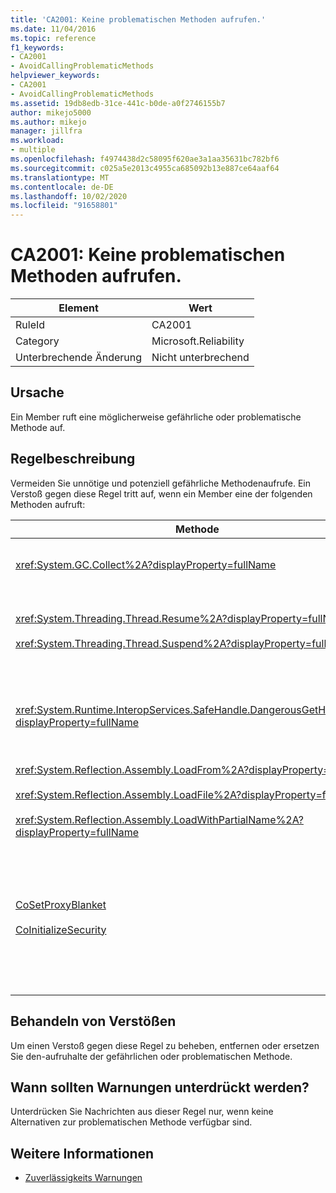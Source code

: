 ```yaml
---
title: 'CA2001: Keine problematischen Methoden aufrufen.'
ms.date: 11/04/2016
ms.topic: reference
f1_keywords:
- CA2001
- AvoidCallingProblematicMethods
helpviewer_keywords:
- CA2001
- AvoidCallingProblematicMethods
ms.assetid: 19db8edb-31ce-441c-b0de-a0f2746155b7
author: mikejo5000
ms.author: mikejo
manager: jillfra
ms.workload:
- multiple
ms.openlocfilehash: f4974438d2c58095f620ae3a1aa35631bc782bf6
ms.sourcegitcommit: c025a5e2013c4955ca685092b13e887ce64aaf64
ms.translationtype: MT
ms.contentlocale: de-DE
ms.lasthandoff: 10/02/2020
ms.locfileid: "91658801"
---
```

# <a name="ca2001-avoid-calling-problematic-methods"></a>CA2001: Keine problematischen Methoden aufrufen.

|Element|Wert|
|-|-|
|RuleId|CA2001|
|Category|Microsoft.Reliability|
|Unterbrechende Änderung|Nicht unterbrechend|

## <a name="cause"></a>Ursache

Ein Member ruft eine möglicherweise gefährliche oder problematische Methode auf.

## <a name="rule-description"></a>Regelbeschreibung

Vermeiden Sie unnötige und potenziell gefährliche Methodenaufrufe. Ein Verstoß gegen diese Regel tritt auf, wenn ein Member eine der folgenden Methoden aufruft:

|Methode|BESCHREIBUNG|
|------------|-----------------|
|<xref:System.GC.Collect%2A?displayProperty=fullName>|GC wird aufgerufen. Collect kann die Anwendungsleistung erheblich beeinträchtigen und ist nur selten erforderlich. Weitere Informationen finden Sie auf MSDN im Blogbeitrag [von Rico Mariani Performance tidbits](/archive/blogs/ricom/when-to-call-gc-collect) .|
|<xref:System.Threading.Thread.Resume%2A?displayProperty=fullName><br /><br /><xref:System.Threading.Thread.Suspend%2A?displayProperty=fullName>|"Thread. Suspend" und "Thread. Resume" wurden aufgrund des unvorhersehbaren Verhaltens als veraltet markiert.  Verwenden Sie andere Klassen im <xref:System.Threading> -Namespace, z <xref:System.Threading.Monitor> . b., <xref:System.Threading.Mutex> und <xref:System.Threading.Semaphore> , um Threads zu synchronisieren oder Ressourcen zu schützen.|
|<xref:System.Runtime.InteropServices.SafeHandle.DangerousGetHandle%2A?displayProperty=fullName>|Die `DangerousGetHandle` -Methode stellt ein Sicherheitsrisiko dar, da Sie ein ungültiges Handle zurückgeben kann. Weitere Informationen zur sicheren Verwendung der `DangerousGetHandle` Methode finden Sie unter den <xref:System.Runtime.InteropServices.SafeHandle.DangerousAddRef%2A> <xref:System.Runtime.InteropServices.SafeHandle.DangerousRelease%2A> Methoden und.|
|<xref:System.Reflection.Assembly.LoadFrom%2A?displayProperty=fullName><br /><br /><xref:System.Reflection.Assembly.LoadFile%2A?displayProperty=fullName><br /><br /><xref:System.Reflection.Assembly.LoadWithPartialName%2A?displayProperty=fullName>|Diese Methoden können Assemblys von unerwarteten Speicherorten laden. Informationen zum Beispiel finden Sie in den Blogbeiträgen zu den .NET CLR-Notizen von Suzanne Cook [LoadFile im Vergleich zu LoadFrom](/archive/blogs/suzcook/loadfile-vs-loadfrom) und [Auswählen eines Bindungs Kontexts](/archive/blogs/suzcook/choosing-a-binding-context) für Informationen zu Methoden, die Assemblys laden.|
|[CoSetProxyBlanket](/windows/win32/api/combaseapi/nf-combaseapi-cosetproxyblanket)<br /><br />[CoInitializeSecurity](/windows/win32/api/combaseapi/nf-combaseapi-coinitializesecurity)|Zum Zeitpunkt, zu dem der Benutzercode mit der Ausführung in einem verwalteten Prozess beginnt, ist es zu spät, zuverlässig aufzurufen `CoSetProxyBlanket` . Der Common Language Runtime (CLR) führt Initialisierungs Aktionen aus, die möglicherweise verhindern, dass die Benutzer den P/Aufruf erfolgreich durchführt.<br /><br />Wenn Sie `CoSetProxyBlanket` für eine verwaltete Anwendung anrufen müssen, empfiehlt es sich, den Prozess zu starten, indem Sie eine ausführbare Datei mit System eigenem Code (C++) verwenden, `CoSetProxyBlanket` im systemeigenen Code aufzurufen und dann die Anwendung mit verwaltetem Code im Prozess starten. (Stellen Sie sicher, dass Sie eine Versionsnummer für die Laufzeit angeben.)|

## <a name="how-to-fix-violations"></a>Behandeln von Verstößen

Um einen Verstoß gegen diese Regel zu beheben, entfernen oder ersetzen Sie den-aufruhalte der gefährlichen oder problematischen Methode.

## <a name="when-to-suppress-warnings"></a>Wann sollten Warnungen unterdrückt werden?

Unterdrücken Sie Nachrichten aus dieser Regel nur, wenn keine Alternativen zur problematischen Methode verfügbar sind.

## <a name="see-also"></a>Weitere Informationen

- [Zuverlässigkeits Warnungen](/dotnet/fundamentals/code-analysis/quality-rules/reliability-warnings)
